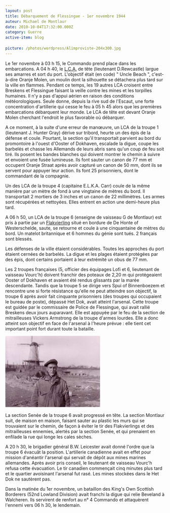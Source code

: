 ```yaml
---
layout: post
title: Débarquement de Flessingue - 1er novembre 1944
auteur: Michael de Montlaur
date: 2010-10-04T17:32:00.000Z
category: Guerre
active-item: blog

picture: /photos/wordpress/Alimproviste-204x300.jpg
---
```

Le 1er novembre à 03 h 15, le Commando prend place dans les embarcations. A 04 h 40, le <a href="http://fr.wikipedia.org/wiki/Landing_Craft_Assault">L.C.A.</a> de tête (lieutenant D.Rewcastle) largue ses amarres et sort du port. L'objectif était (en code) " Uncle Beach ", c'est-à-dire Oranje Molen, un moulin dont la silhouette se détachera plus tard sur la ville en flammes. Pendant ce temps, les 19 autres LCA croisent entre Breskens et Flessingue faisant la veille contre les mines et les torpilles humaines. Il n'y a pas d'appui aérien en raison des conditions météorologiques. Seule donne, depuis la rive sud de l'Escaut, une forte concentration d'artillerie qui cesse le feu à 05 h 45 alors que les premières embarcations débarquent leur monde. Le LCA de tête est devant Oranje Molen cherchant l'endroit le plus favorable où débarquer.

<!--more-->

A ce moment, à la suite d'une erreur de manœuvre, un LCA de la troupe 1 (lieutenant J. Hunter Gray) dérive sur tribord, heurte un des épis de la défense et coule. Pourtant, la section qu'il transportait parvient au bord du promontoire à l'ouest d'Ooster of Dokhaven, escalade la digue, coupe les barbelés et chasse les Allemands de leurs abris sans qu'un coup de feu soit tiré. Ils posent les bandes blanches qui doivent montrer le chemin à suivre et envoient une fusée lumineuse. Ils font sauter un canon de 77 mm et occupent Oranje Straat après avoir capturé un canon de 50 mm, dont ils se servent pour appuyer leur action. Ils font 25 prisonniers, dont le commandant de la compagnie.

Un des LCA de la troupe 4 (capitaine E.L.K.A. Carr) coule de la même manière par un mètre de fond à une vingtaine de mètres du bord. Il transportait 2 mortiers de 3 inches et un canon de 22 millimètres. Les armes sont récupérées et nettoyées. Elles entrent en action une demi-heure plus tard.

A 06 h 50, un LCA de la troupe 6 (enseigne de vaisseau G de Montlaur) est pris à partie par un <a href="http://commons.wikimedia.org/wiki/File:Flakvierling-38-20mm-hatzerim-2.jpg">Flakvierling</a> situé en bordure de De Honte of Westerschelde, saute, se retourne et coule à une cinquantaine de mètres du bord. Un matelot britannique et 6 hommes du génie sont tués. 2 français sont blessés.

Les défenses de la ville étaient considérables. Toutes les approches du port étaient cernées de barbelés. La digue et les plages étaient protégées par des épis, dont certains portaient à leur extrémité un obus de 77 mm.

Les 2 troupes françaises (5, officier des équipages Lofi et 6, lieutenant de vaisseau Vourc'h) doivent franchir des poteaux de 2,20 m qui protégeaient Ooster of Dokhaven et avaient été rendus glissants par la marée descendante. Tandis que la troupe 5 se dirige vers Spui of Binnenboezem et rencontre une si forte résistance qu'elle ne peut atteindre son objectif, la troupe 6 après avoir fait cinquante prisonniers (des troupes qui occupaient le bureau de poste), dépassé Het Dok, avait atteint l'arsenal. Cette troupe est guidée par le commissaire de Police de Flessingue, qui avait rallié Breskens deux jours auparavant. Elle est appuyée par le feu de la section de mitrailleuses Vickers Armstrong de la troupe d'armes lourdes. Elle a donc atteint son objectif en face de l'arsenal à l'heure prévue : elle tient cet important point fort durant toute la bataille.

<img src="/photos/wordpress/GdMOranjeMolen-300x224.jpg" alt="Guy de Montlaur, Oranje Molen - Novembre 1944">

La section Senée de la troupe 6 avait progressé en tête. La section Montlaur suit, de maison en maison, faisant sauter au plastic les murs qui se trouvaient sur le chemin, de façon à éviter le tir des Flakvierlings et des mitrailleuses ennemies, alertés par la section Senée, et qui prenaient en enfilade la rue qui longe les cales sèches.

A 20 h 30, le brigadier général B.W. Leicester avait donné l'ordre que la troupe 6 évacuât la position. L'artillerie canadienne avait en effet pour mission d'anéantir l'arsenal qui servait de dépôt aux mines marines allemandes. Après avoir pris conseil, le lieutenant de vaisseau Vourc'h refusa cette évacuation. Le tir canadien commençait cinq minutes plus tard et le quartier avoisinant l'arsenal fut rasé. Les mines stockées dans le Het Dok ne sautèrent pas.

Dans la matinée du 1er novembre, un bataillon des King's Own Scottish Borderers (52nd Lowland Division) avait franchi la digue qui relie Beveland à Walcheren. Ils servirent de renfort au n° 4 Commando et attaquèrent l'ennemi vers 06 h 30, le lendemain.
